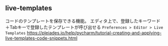 ## live-templates
コードのテンプレートを保存できる機能。
エディタ上で、登録したキーワード＋Tabキーで登録したテンプレートが呼び出せる
`Preferences > Editor > Live Templates`
https://pleiades.io/help/pycharm/tutorial-creating-and-applying-live-templates-code-snippets.html
